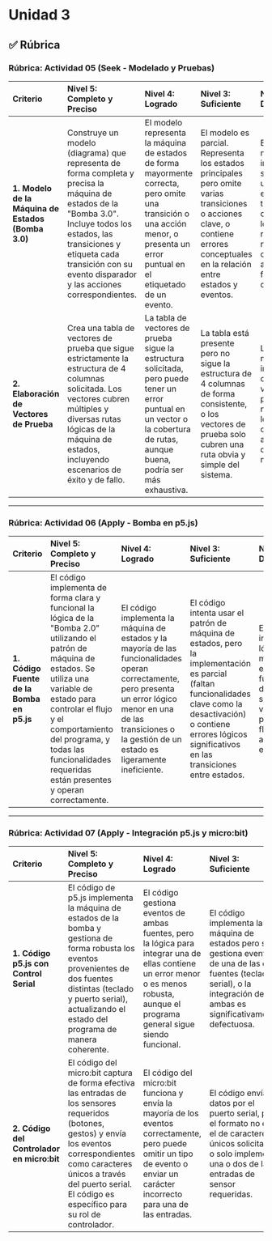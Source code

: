 # Unidad 3

## ✅ Rúbrica

### **Rúbrica: Actividad 05 (Seek - Modelado y Pruebas)**

| Criterio | Nivel 5: Completo y Preciso | Nivel 4: Logrado | Nivel 3: Suficiente | Nivel 2: En Desarrollo | Nivel 1: Inicial | Nivel 0: No Realizado |
| :--- | :--- | :--- | :--- | :--- | :--- | :--- |
| **1. Modelo de la Máquina de Estados (Bomba 3.0)** | Construye un modelo (diagrama) que representa de forma completa y precisa la máquina de estados de la "Bomba 3.0". Incluye todos los estados, las transiciones y etiqueta cada transición con su evento disparador y las acciones correspondientes. | El modelo representa la máquina de estados de forma mayormente correcta, pero omite una transición o una acción menor, o presenta un error puntual en el etiquetado de un evento. | El modelo es parcial. Representa los estados principales pero omite varias transiciones o acciones clave, o contiene errores conceptuales en la relación entre estados y eventos. | El modelo es muy incompleto, solo muestra un par de estados sin transiciones claras, o la lógica representada no corresponde a la funcionalidad de la bomba. | Se presenta un diagrama que no representa una máquina de estados o es incomprensible. | No se presenta el modelo. |
| **2. Elaboración de Vectores de Prueba** | Crea una tabla de vectores de prueba que sigue estrictamente la estructura de 4 columnas solicitada. Los vectores cubren múltiples y diversas rutas lógicas de la máquina de estados, incluyendo escenarios de éxito y de fallo. | La tabla de vectores de prueba sigue la estructura solicitada, pero puede tener un error puntual en un vector o la cobertura de rutas, aunque buena, podría ser más exhaustiva. | La tabla está presente pero no sigue la estructura de 4 columnas de forma consistente, o los vectores de prueba solo cubren una ruta obvia y simple del sistema. | La tabla es muy incompleta, confusa, o los vectores presentados no son lógicos o no corresponden a la máquina de estados modelada. | Se presenta una tabla que no corresponde a vectores de prueba o cuyo contenido es incorrecto. | No se presenta la tabla de vectores de prueba. |

---

### **Rúbrica: Actividad 06 (Apply - Bomba en p5.js)**

| Criterio | Nivel 5: Completo y Preciso | Nivel 4: Logrado | Nivel 3: Suficiente | Nivel 2: En Desarrollo | Nivel 1: Inicial | Nivel 0: No Realizado |
| :--- | :--- | :--- | :--- | :--- | :--- | :--- |
| **1. Código Fuente de la Bomba en p5.js** | El código implementa de forma clara y funcional la lógica de la "Bomba 2.0" utilizando el patrón de máquina de estados. Se utiliza una variable de estado para controlar el flujo y el comportamiento del programa, y todas las funcionalidades requeridas están presentes y operan correctamente. | El código implementa la máquina de estados y la mayoría de las funcionalidades operan correctamente, pero presenta un error lógico menor en una de las transiciones o la gestión de un estado es ligeramente ineficiente. | El código intenta usar el patrón de máquina de estados, pero la implementación es parcial (faltan funcionalidades clave como la desactivación) o contiene errores lógicos significativos en las transiciones entre estados. | El código está incompleto, la lógica de la máquina de estados es fundamentalmente defectuosa o no se utiliza una variable de estado para controlar el flujo, recurriendo a métodos menos estructurados. | El código es un intento mínimo, no aplica el patrón de máquina de estados, o es mayormente no funcional. | No se entrega el código fuente. |

---

### **Rúbrica: Actividad 07 (Apply - Integración p5.js y micro:bit)**

| Criterio | Nivel 5: Completo y Preciso | Nivel 4: Logrado | Nivel 3: Suficiente | Nivel 2: En Desarrollo | Nivel 1: Inicial | Nivel 0: No Realizado |
| :--- | :--- | :--- | :--- | :--- | :--- | :--- |
| **1. Código p5.js con Control Serial** | El código de p5.js implementa la máquina de estados de la bomba y gestiona de forma robusta los eventos provenientes de dos fuentes distintas (teclado y puerto serial), actualizando el estado del programa de manera coherente. | El código gestiona eventos de ambas fuentes, pero la lógica para integrar una de ellas contiene un error menor o es menos robusta, aunque el programa general sigue siendo funcional. | El código implementa la máquina de estados pero solo gestiona eventos de una de las dos fuentes (teclado o serial), o la integración de ambas es significativamente defectuosa. | El código es incompleto, la lógica de la máquina de estados es defectuosa y/o la comunicación serial no funciona como se espera para controlar el programa. | El intento de código es mínimo, no implementa ni la máquina de estados ni la comunicación serial de forma funcional. | No se entrega el código de p5.js. |
| **2. Código del Controlador en micro:bit** | El código del micro:bit captura de forma efectiva las entradas de los sensores requeridos (botones, gestos) y envía los eventos correspondientes como caracteres únicos a través del puerto serial. El código es específico para su rol de controlador. | El código del micro:bit funciona y envía la mayoría de los eventos correctamente, pero puede omitir un tipo de evento o enviar un carácter incorrecto para una de las entradas. | El código envía datos por el puerto serial, pero el formato no es el de caracteres únicos solicitado o solo implementa una o dos de las entradas de sensor requeridas. | El código intenta usar el puerto serial pero falla en la transmisión, o la lógica para capturar las entradas de los sensores es incorrecta o está incompleta. | El código está presente pero no implementa la captura de entradas ni la transmisión serial. | No se entrega el código del micro:bit. |
